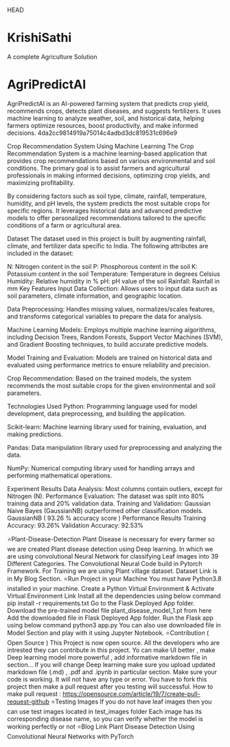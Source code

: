  HEAD
# KrishiSathi
A complete Agriculture Solution

# AgriPredictAI
AgriPredictAI is an AI-powered farming system that predicts crop yield, recommends crops, detects plant diseases, and suggests fertilizers. It uses machine learning to analyze weather, soil, and historical data, helping farmers optimize resources, boost productivity, and make informed decisions.
 4da2cc9814919a75014c4adbd3dc819531c696e9

 Crop Recommendation System Using Machine Learning
The Crop Recommendation System is a machine learning-based application that provides crop recommendations based on various environmental and soil conditions. The primary goal is to assist farmers and agricultural professionals in making informed decisions, optimizing crop yields, and maximizing profitability.

By considering factors such as soil type, climate, rainfall, temperature, humidity, and pH levels, the system predicts the most suitable crops for specific regions. It leverages historical data and advanced predictive models to offer personalized recommendations tailored to the specific conditions of a farm or agricultural area.

Dataset
The dataset used in this project is built by augmenting rainfall, climate, and fertilizer data specific to India. The following attributes are included in the dataset:

N: Nitrogen content in the soil
P: Phosphorous content in the soil
K: Potassium content in the soil
Temperature: Temperature in degrees Celsius
Humidity: Relative humidity in %
pH: pH value of the soil
Rainfall: Rainfall in mm
Key Features
Input Data Collection: Allows users to input data such as soil parameters, climate information, and geographic location.

Data Preprocessing: Handles missing values, normalizes/scales features, and transforms categorical variables to prepare the data for analysis.

Machine Learning Models: Employs multiple machine learning algorithms, including Decision Trees, Random Forests, Support Vector Machines (SVM), and Gradient Boosting techniques, to build accurate predictive models.

Model Training and Evaluation: Models are trained on historical data and evaluated using performance metrics to ensure reliability and precision.

Crop Recommendation: Based on the trained models, the system recommends the most suitable crops for the given environmental and soil parameters.

Technologies Used
Python: Programming language used for model development, data preprocessing, and building the application.

Scikit-learn: Machine learning library used for training, evaluation, and making predictions.

Pandas: Data manipulation library used for preprocessing and analyzing the data.

NumPy: Numerical computing library used for handling arrays and performing mathematical operations.

Experiment Results
Data Analysis:
Most columns contain outliers, except for Nitrogen (N).
Performance Evaluation:
The dataset was split into 80% training data and 20% validation data.
Training and Validation:
Gaussian Naive Bayes (GaussianNB) outperformed other classification models.
GaussianNB ( 93.26 % accuracy score )
Performance Results
Training Accuracy: 93.26%
Validation Accuracy: 92.53%

⭐Plant-Disease-Detection
Plant Disease is necessary for every farmer so we are created Plant disease detection using Deep learning. In which we are using convolutional Neural Network for classifying Leaf images into 39 Different Categories. The Convolutional Neural Code build in Pytorch Framework. For Training we are using Plant village dataset. Dataset Link is in My Blog Section.
⭐Run Project in your Machine
You must have Python3.8 installed in your machine.
Create a Python Virtual Environment & Activate Virtual Environment Link
Install all the dependencies using below command pip install -r requirements.txt
Go to the Flask Deployed App folder.
Download the pre-trained model file plant_disease_model_1.pt from here
Add the downloaded file in Flask Deployed App folder.
Run the Flask app using below command python3 app.py
You can also use downloaded file in Model Section and play with it using Jupyter Notebook.
⭐Contribution ( Open Source )
This Project is now open source.
All the developers who are intrested they can contribute in this project.
Yo can make UI better , make Deep learning model more powerful , add informative markdown file in section...
If you will change Deep learning make sure you upload updated markdown file (.md) , .pdf and .ipynb in particular section.
Make sure your code is working. It will not have any type or error.
You have to fork this project then make a pull request after you testing will successful.
How to make pull request : https://opensource.com/article/19/7/create-pull-request-github
⭐Testing Images
If you do not have leaf images then you can use test images located in test_images folder
Each image has its corresponding disease name, so you can verify whether the model is working perfectly or not
⭐Blog Link
Plant Disease Detection Using Convolutional Neural Networks with PyTorch
